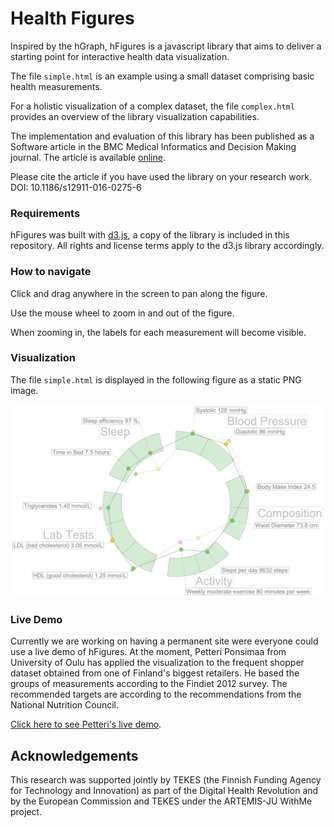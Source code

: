 Health Figures
==============
Inspired by the hGraph, hFigures is a javascript library that aims to deliver a starting point for interactive health data visualization.

The file `simple.html` is an example using a small dataset comprising basic health measurements.

For a holistic visualization of a complex dataset, the file `complex.html` provides an overview of the library visualization capabilities.

The implementation and evaluation of this library has been published as a Software article in the BMC Medical Informatics and Decision Making journal. The article is available [online](http://bmcmedinformdecismak.biomedcentral.com/articles/10.1186/s12911-016-0275-6).

Please cite the article if you have used the library on your research work.
DOI: 10.1186/s12911-016-0275-6

### Requirements
hFigures was built with [d3.js](http://d3js.org/), a copy of the library is included in this repository. All rights and license terms apply to the d3.js library accordingly.

### How to navigate


Click and drag anywhere in the screen to pan along the figure.


Use the mouse wheel to zoom in and out of the figure.


When zooming in, the labels for each measurement will become visible.

### Visualization


The file `simple.html` is displayed in the following figure as a static PNG image.


![hFigures Example](img/figureHFiguresSimple.png?raw=true "hFigures Example")


### Live Demo

Currently we are working on having a permanent site were everyone could use a live demo of hFigures. At the moment, Petteri Ponsimaa from University of Oulu has applied the visualization to the frequent shopper dataset obtained from one of Finland's biggest retailers. He based the groups of measurements according to the Findiet 2012 survey. The recommended targets are according to the recommendations from the National Nutrition Council.

[Click here to see Petteri's live demo](http://interact.oulu.fi/hFigures/nutrition.html).

Acknowledgements
----------------
This research was supported jointly by TEKES (the Finnish Funding Agency for Technology and Innovation) as part of the Digital Health Revolution and by the European Commission and TEKES under the ARTEMIS-JU WithMe project.
